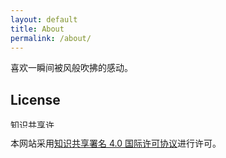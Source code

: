 ```yaml
---
layout: default
title: About
permalink: /about/
---
```

喜欢一瞬间被风般吹拂的感动。

## License

<a rel="license" href="http://creativecommons.org/licenses/by/4.0/">
  <img class="not-center" alt="知识共享许可协议" src="https://i.creativecommons.org/l/by/4.0/80x15.png" width="80" height="15"/>
</a>

本网站采用<a rel="license" href="http://creativecommons.org/licenses/by/4.0/">知识共享署名 4.0 国际许可协议</a>进行许可。
